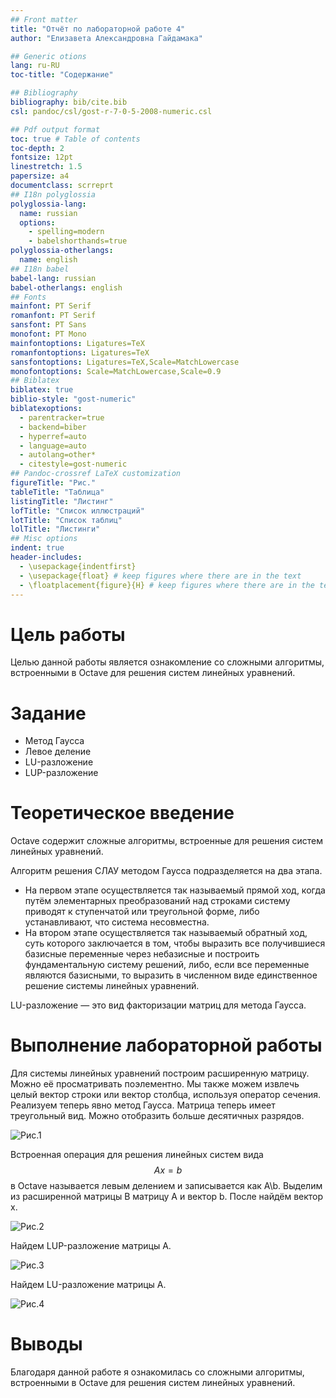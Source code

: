 ```yaml
---
## Front matter
title: "Отчёт по лабораторной работе 4"
author: "Елизавета Александровна Гайдамака"

## Generic otions
lang: ru-RU
toc-title: "Содержание"

## Bibliography
bibliography: bib/cite.bib
csl: pandoc/csl/gost-r-7-0-5-2008-numeric.csl

## Pdf output format
toc: true # Table of contents
toc-depth: 2
fontsize: 12pt
linestretch: 1.5
papersize: a4
documentclass: scrreprt
## I18n polyglossia
polyglossia-lang:
  name: russian
  options:
	- spelling=modern
	- babelshorthands=true
polyglossia-otherlangs:
  name: english
## I18n babel
babel-lang: russian
babel-otherlangs: english
## Fonts
mainfont: PT Serif
romanfont: PT Serif
sansfont: PT Sans
monofont: PT Mono
mainfontoptions: Ligatures=TeX
romanfontoptions: Ligatures=TeX
sansfontoptions: Ligatures=TeX,Scale=MatchLowercase
monofontoptions: Scale=MatchLowercase,Scale=0.9
## Biblatex
biblatex: true
biblio-style: "gost-numeric"
biblatexoptions:
  - parentracker=true
  - backend=biber
  - hyperref=auto
  - language=auto
  - autolang=other*
  - citestyle=gost-numeric
## Pandoc-crossref LaTeX customization
figureTitle: "Рис."
tableTitle: "Таблица"
listingTitle: "Листинг"
lofTitle: "Список иллюстраций"
lotTitle: "Список таблиц"
lolTitle: "Листинги"
## Misc options
indent: true
header-includes:
  - \usepackage{indentfirst}
  - \usepackage{float} # keep figures where there are in the text
  - \floatplacement{figure}{H} # keep figures where there are in the text
---
```


# Цель работы

Целью данной работы является ознакомление со сложными алгоритмы, встроенными в Octave для решения систем линейных уравнений.

# Задание

- Метод Гаусса
- Левое деление
- LU-разложение
- LUP-разложение

# Теоретическое введение

Octave содержит сложные алгоритмы, встроенные для решения систем линейных уравнений.

Алгоритм решения СЛАУ методом Гаусса подразделяется на два этапа.

- На первом этапе осуществляется так называемый прямой ход, когда путём элементарных преобразований над строками систему приводят к ступенчатой или треугольной
форме, либо устанавливают, что система несовместна.
- На втором этапе осуществляется так называемый обратный ход, суть которого заключается в том, чтобы выразить все получившиеся базисные переменные через небазисные
и построить фундаментальную систему решений, либо, если все переменные являются
базисными, то выразить в численном виде единственное решение системы линейных
уравнений.

LU-разложение — это вид факторизации матриц для метода Гаусса.

# Выполнение лабораторной работы

Для системы линейных уравнений построим расширенную матрицу. Можно её просматривать поэлементно. Мы также можем извлечь целый вектор строки или вектор столбца, используя оператор сечения. Реализуем теперь явно метод Гаусса. Матрица теперь имеет треугольный вид. Можно
отобразить больше десятичных разрядов.

![Рис.1](image\picture1.png)  

Встроенная операция для решения линейных систем вида
$$Ax = b$$
в Octave называется левым делением и записывается как A\b. Выделим из расширенной матрицы B матрицу A и вектор b. После найдём вектор x.

![Рис.2](image\picture2.png)  

Найдем LUP-разложение матрицы A.

![Рис.3](image\picture3.png) 

Найдем LU-разложение матрицы A.

![Рис.4](image\picture4.png)  


# Выводы

Благодаря данной работе я ознакомилась со сложными алгоритмы, встроенными в Octave для решения систем линейных уравнений.
